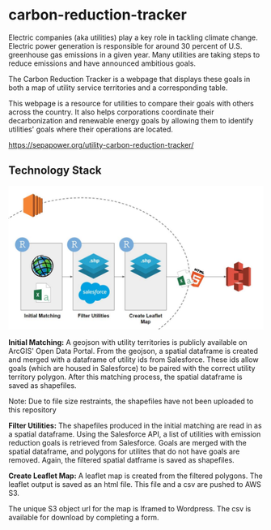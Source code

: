 # carbon-reduction-tracker

Electric companies (aka utilities) play a key role in tackling climate change. Electric power generation is responsible for around 30 percent of U.S. greenhouse gas emissions in a given year. Many utilities are taking steps to reduce emissions and have announced ambitious goals.

The Carbon Reduction Tracker is a webpage that displays these goals in both a map of utility service territories and a corresponding table.

This webpage is a resource for utilities to compare their goals with others across the country. It also helps corporations coordinate their decarbonization and renewable energy goals by allowing them to identify utilities' goals where their operations are located.

https://sepapower.org/utility-carbon-reduction-tracker/

## Technology Stack
<img src= "https://github.com/JohnvanZalk/carbon-reduction-tracker/blob/master/images/technology_diagram.JPG" width="700">

**Initial Matching:** A geojson with utility territories is publicly available on ArcGIS' Open Data Portal. From the geojson, a spatial dataframe is created and merged with a dataframe of utility ids from Salesforce. These ids allow goals (which are housed in Salesforce) to be paired with the correct utility territory polygon. After this matching process, the spatial dataframe is saved as shapefiles. 

Note: Due to file size restraints, the shapefiles have not been uploaded to this repository

**Filter Utilities:** The shapefiles produced in the initial matching are read in as a spatial dataframe. Using the Salesforce API, a list of utilities with emission reduction goals is retrieved from Salesforce. Goals are merged with the spatial dataframe, and polygons for utilites that do not have goals are removed. Again, the filtered spatial datframe is saved as shapefiles.

**Create Leaflet Map:** A leaflet map is created from the filtered polygons. The leaflet output is saved as an html file. This file and a csv are pushed to AWS S3.

The unique S3 object url for the map is Iframed to Wordpress. The csv is available for download by completing a form.
